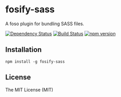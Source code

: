 # fosify-sass

A foso plugin for bundling SASS files.

[![Dependency Status](https://david-dm.org/fosojs/fosify-sass/status.svg?style=flat)](https://david-dm.org/fosojs/fosify-sass)
[![Build Status](http://img.shields.io/travis/fosojs/fosify-sass.svg?style=flat)](https://travis-ci.org/fosojs/fosify-sass)
[![npm version](https://badge.fury.io/js/fosify-sass.svg)](http://badge.fury.io/js/fosify-sass)


## Installation

```
npm install -g fosify-sass
```


## License

The MIT License (MIT)
